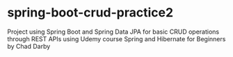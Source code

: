 # spring-boot-crud-practice2

Project using Spring Boot and Spring Data JPA for basic CRUD operations through REST APIs using Udemy course Spring and Hibernate for Beginners by Chad Darby
